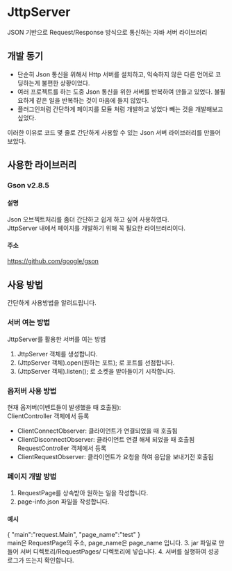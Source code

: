 # JttpServer
JSON 기반으로 Request/Response 방식으로 통신하는 자바 서버 라이브러리

## 개발 동기
- 단순히 Json 통신을 위해서 Http 서버를 설치하고, 익숙하지 않은 다른 언어로 코딩하는게 불편한 상황이었다.
- 여러 프로젝트를 하는 도중 Json 통신을 위한 서버를 반복하여 만들고 있었다. 불필요하게 같은 일을 반복하는 것이 마음에 들지 않았다.
- 플러그인처럼 간단하게 페이지를 모듈 처럼 개발하고 넣었다 빼는 것을 개발해보고 싶었다.

이러한 이유로 코드 몇 줄로 간단하게 사용할 수 있는 Json 서버 라이브러리를 만들어보았다.

## 사용한 라이브러리
### Gson v2.8.5
#### 설명
Json 오브젝트처리를 좀더 간단하고 쉽게 하고 싶어 사용하였다.<br>
JttpServer 내에서 페이지를 개발하기 위해 꼭 필요한 라이브러리이다.
#### 주소
https://github.com/google/gson

## 사용 방법
간단하게 사용방법을 알려드립니다.

### 서버 여는 방법
JttpServer를 활용한 서버를 여는 방법
1. JttpServer 객체를 생성합니다.
2. (JttpServer 객체).open(원하는 포트); 로 포트를 선점합니다.
3. (JttpServer 객체).listen(); 로 소켓을 받아들이기 시작합니다.

### 옵저버 사용 방법
현재 옵저버(이벤트들이 발생했을 때 호출됨):<br>
ClientController 객체에서 등록
- ClientConnectObserver: 클라이언트가 연결되었을 때 호출됨
- ClientDisconnectObserver: 클라이언트 연결 해체 되었을 때 호출됨
RequestController 객체에서 등록
- ClientRequestObserver: 클라이언트가 요청을 하여 응답을 보내기전 호출됨

### 페이지 개발 방법
1. RequestPage를 상속받아 원하는 일을 작성합니다.
2. page-info.json 파일을 작성합니다.
#### 예시
{
	"main":"request.Main",
	"page_name":"test"
}<br>
main은 RequestPage의 주소, page_name은 page_name 입니다.
3. jar 파일로 만들어 서버 디렉토리/RequestPages/ 디렉토리에 넣습니다.
4. 서버를 실행하여 성공 로그가 뜨는지 확인합니다.



